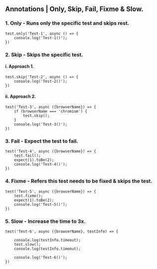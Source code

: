 
## Annotations | Only, Skip, Fail, Fixme & Slow.

### 1. Only - Runs only the specific test and skips rest.
```
test.only('Test-1', async () => {
    console.log('Test-1()');
})
```

### 2. Skip - Skips the specific test.

#### i. Approach 1.
```
test.skip('Test-2', async () => {
    console.log('Test-2()');
})
```

#### ii. Approach 2.
```
test('Test-3', async ({browserName}) => {
    if (browserName === 'chromium') {
        test.skip();
    }
    console.log('Test-3()');
})
```

### 3. Fail - Expect the test to fail.
```
test('Test-4', async ({browserName}) => {
    test.fail();
    expect(1).toBe(2);
    console.log('Test-4()');
})
```

### 4. Fixme - Refers this test needs to be fixed & skips the test.
```
test('Test-5', async ({browserName}) => {
    test.fixme();
    expect(1).toBe(2);
    console.log('Test-5()');
})
```

### 5. Slow - Increase the time to 3x.
```
test('Test-6', async ({browserName}, testInfo) => {

    console.log(testInfo.timeout);
    test.slow();
    console.log(testInfo.timeout);

    console.log('Test-6()');
})
```

